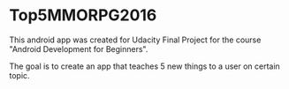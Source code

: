 # Top5MMORPG2016

This android app was created for Udacity Final Project for the course "Android Development for Beginners".  

The goal is to create an app that teaches 5 new things to a user on certain topic.
